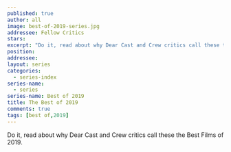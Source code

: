 ```yaml
---
published: true
author: all
image: best-of-2019-series.jpg
addressee: Fellow Critics
stars: 
excerpt: "Do it, read about why Dear Cast and Crew critics call these the Best Films of 2019."
position: 
addressee: 
layout: series
categories:
  - series-index
series-name: 
  - series
series-name: Best of 2019
title: The Best of 2019
comments: true
tags: [best of,2019]
---
```

Do it, read about why Dear Cast and Crew critics call these the Best Films of 2019.